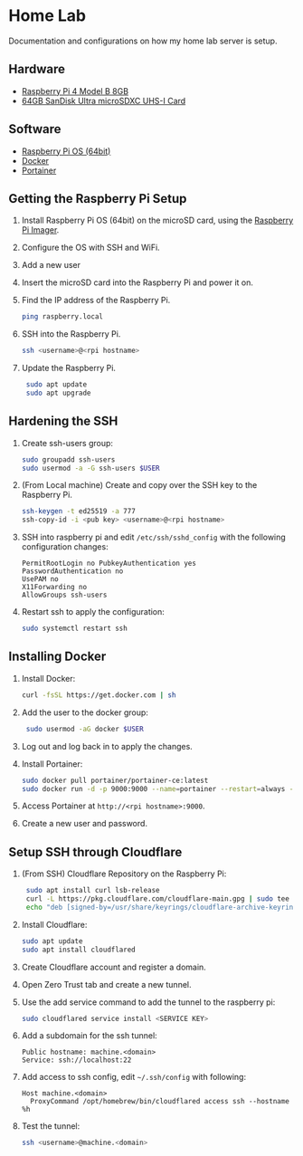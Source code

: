 # Home Lab

Documentation and configurations on how my home lab server is setup.

## Hardware

- [Raspberry Pi 4 Model B 8GB](https://www.raspberrypi.org/products/raspberry-pi-4-model-b/)
- [64GB SanDisk Ultra microSDXC UHS-I Card](https://www.sandisk.com/home/memory-cards/microsd-cards/ultra-microsd-400gb)

## Software

- [Raspberry Pi OS (64bit)](https://www.raspberrypi.org/software/operating-systems/)
- [Docker](https://www.docker.com/)
- [Portainer](https://www.portainer.io/)

## Getting the Raspberry Pi Setup

1. Install Raspberry Pi OS (64bit) on the microSD card, using the
   [Raspberry Pi Imager](https://www.raspberrypi.com/documentation/computers/getting-started.html#raspberry-pi-imager).
1. Configure the OS with SSH and WiFi.
1. Add a new user
1. Insert the microSD card into the Raspberry Pi and power it on.
1. Find the IP address of the Raspberry Pi.

   ```bash
   ping raspberry.local
   ```

1. SSH into the Raspberry Pi.

   ```bash
   ssh <username>@<rpi hostname>
   ```

1. Update the Raspberry Pi.

   ```bash
    sudo apt update
    sudo apt upgrade
   ```

## Hardening the SSH

1. Create ssh-users group:

   ```bash
   sudo groupadd ssh-users
   sudo usermod -a -G ssh-users $USER
   ```

1. (From Local machine) Create and copy over the SSH key to the Raspberry Pi.

   ```bash
   ssh-keygen -t ed25519 -a 777
   ssh-copy-id -i <pub key> <username>@<rpi hostname>
   ```

1. SSH into raspberry pi and edit `/etc/ssh/sshd_config` with the following
   configuration changes:

   ```text
   PermitRootLogin no PubkeyAuthentication yes
   PasswordAuthentication no
   UsePAM no
   X11Forwarding no
   AllowGroups ssh-users
   ```

1. Restart ssh to apply the configuration:

   ```bash
   sudo systemctl restart ssh
   ```

## Installing Docker

1. Install Docker:

   ```bash
   curl -fsSL https://get.docker.com | sh
   ```

1. Add the user to the docker group:

   ```bash
    sudo usermod -aG docker $USER
   ```

1. Log out and log back in to apply the changes.
1. Install Portainer:

   ```bash
   sudo docker pull portainer/portainer-ce:latest
   sudo docker run -d -p 9000:9000 --name=portainer --restart=always -v /var/run/docker.sock:/var/run/docker.sock -v portainer_data:/data portainer/portainer-ce:latest
   ```

1. Access Portainer at `http://<rpi hostname>:9000`.
1. Create a new user and password.

## Setup SSH through Cloudflare

1. (From SSH) Cloudflare Repository on the Raspberry Pi:

   ```bash
    sudo apt install curl lsb-release
    curl -L https://pkg.cloudflare.com/cloudflare-main.gpg | sudo tee /usr/share/keyrings/cloudflare-archive-keyring.gpg >/dev/null
    echo "deb [signed-by=/usr/share/keyrings/cloudflare-archive-keyring.gpg] https://pkg.cloudflare.com/cloudflared $(lsb_release -cs) main" | sudo tee  /etc/apt/sources.list.d/cloudflared.list
   ```

1. Install Cloudflare:

   ```bash
   sudo apt update
   sudo apt install cloudflared
   ```

1. Create Cloudflare account and register a domain.
1. Open Zero Trust tab and create a new tunnel.
1. Use the add service command to add the tunnel to the raspberry pi:

   ```bash
   sudo cloudflared service install <SERVICE KEY>
   ```

1. Add a subdomain for the ssh tunnel:

   ```text
   Public hostname: machine.<domain>
   Service: ssh://localhost:22
   ```

1. Add access to ssh config, edit `~/.ssh/config` with following:

   ```text
   Host machine.<domain>
     ProxyCommand /opt/homebrew/bin/cloudflared access ssh --hostname %h
   ```

1. Test the tunnel:

   ```bash
   ssh <username>@machine.<domain>
   ```
